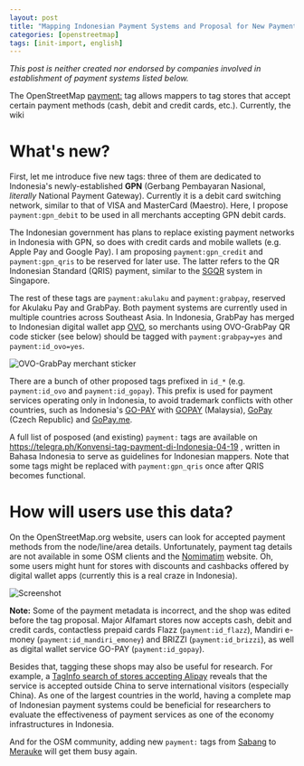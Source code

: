 ```yaml
---
layout: post
title: "Mapping Indonesian Payment Systems and Proposal for New Payment Tags"
categories: [openstreetmap]
tags: [init-import, english]
---
```


*This post is neither created nor endorsed by companies involved in establishment of payment systems listed below.*

The OpenStreetMap [payment:](https://wiki.openstreetmap.org/wiki/Key:payment) tag allows mappers to tag stores that accept certain payment methods (cash, debit and credit cards, etc.). Currently, the wiki

# What's new?
First, let me introduce five new tags: three of them are dedicated to Indonesia's newly-established **GPN** (Gerbang Pembayaran Nasional, *literally* National Payment Gateway). Currently it is a debit card switching network, similar to that of VISA and MasterCard (Maestro). Here, I propose `payment:gpn_debit` to be used in all merchants accepting GPN debit cards.

The Indonesian government has plans to replace existing payment networks in Indonesia with GPN, so does with credit cards and mobile wallets (e.g. Apple Pay and Google Pay). I am proposing `payment:gpn_credit` and `payment:gpn_qris` to be reserved for later use. The latter refers to the QR Indonesian Standard (QRIS) payment, similar to the [SGQR](http://www.mas.gov.sg/sgqr/index.html) system in Singapore.

The rest of these tags are `payment:akulaku` and `payment:grabpay`, reserved for Akulaku Pay and GrabPay. Both payment systems are currently used in multiple countries across Southeast Asia. In Indonesia, GrabPay has merged to Indonesian digital wallet app [OVO](https://ovo.id), so merchants using OVO-GrabPay QR code sticker (see below) should be tagged with `payment:grabpay=yes` and `payment:id_ovo=yes`.

![OVO-GrabPay merchant sticker](https://webcompat.com/uploads/2019/4/14b82196-e716-4ff7-b42c-430ed4387ca4.jpeg)

There are a bunch of other proposed tags prefixed in `id_*` (e.g. `payment:id_ovo` and `payment:id_gopay`). This prefix is used for payment services operating only in Indonesia, to avoid trademark conflicts with other countries, such as Indonesia's [GO-PAY](https://www.go-jek.com/go-pay/) with [GOPAY](https://gopay.com.my/) (Malaysia), [GoPay](https://www.gopay.com) (Czech Republic) and [GoPay.me](https://gopay.me).

A full list of posposed (and existing) `payment:` tags are available on https://telegra.ph/Konvensi-tag-payment-di-Indonesia-04-19 , written in Bahasa Indonesia to serve as guidelines for Indonesian mappers. Note that some tags might be replaced with `payment:gpn_qris` once after QRIS becomes functional.

# How will users use this data?
On the OpenStreetMap.org website, users can look for accepted payment methods from the node/line/area details. Unfortunately, payment tag details are not available in some OSM clients and the [Nomimatim](https://nominatim.openstreetmap.org) website. Oh, some users might hunt for stores with discounts and cashbacks offered by digital wallet apps (currently this is a real craze in Indonesia).

![Screenshot](https://webcompat.com/uploads/2019/4/eb2f8ed7-6d21-463f-8b7e-ff6947efc9e4.jpeg)

**Note:** Some of the payment metadata is incorrect, and the shop was edited before the tag proposal. Major Alfamart stores now accepts cash, debit and credit cards, contactless prepaid cards Flazz (`payment:id_flazz`), Mandiri e-money (`payment:id_mandiri_emoney`) and BRIZZI (`payment:id_brizzi`), as well as digital wallet service GO-PAY (`payment:id_gopay`).

Besides that, tagging these shops may also be useful for research. For example, a [TagInfo search of stores accepting Alipay](https://taginfo.openstreetmap.org/keys/payment:alipay) reveals that the service is accepted outside China to serve international visitors (especially China). As one of the largest countries in the world, having a complete map of Indonesian payment systems could be beneficial for researchers to evaluate the effectiveness of payment services as one of the economy infrastructures in Indonesia.

And for the OSM community, adding new `payment:` tags from [Sabang](https://www.openstreetmap.org/relation/9020791) to [Merauke](https://www.openstreetmap.org/node/541933847) will get them busy again.

